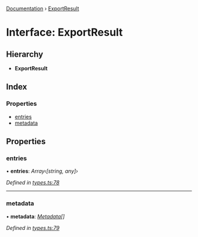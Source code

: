 [Documentation](../README.md) › [ExportResult](exportresult.md)

# Interface: ExportResult

## Hierarchy

* **ExportResult**

## Index

### Properties

* [entries](exportresult.md#entries)
* [metadata](exportresult.md#metadata)

## Properties

###  entries

• **entries**: *Array‹[string, any]›*

*Defined in [types.ts:78](https://github.com/badbatch/cachemap/blob/1f50616/packages/core/src/types.ts#L78)*

___

###  metadata

• **metadata**: *[Metadata](metadata.md)[]*

*Defined in [types.ts:79](https://github.com/badbatch/cachemap/blob/1f50616/packages/core/src/types.ts#L79)*
